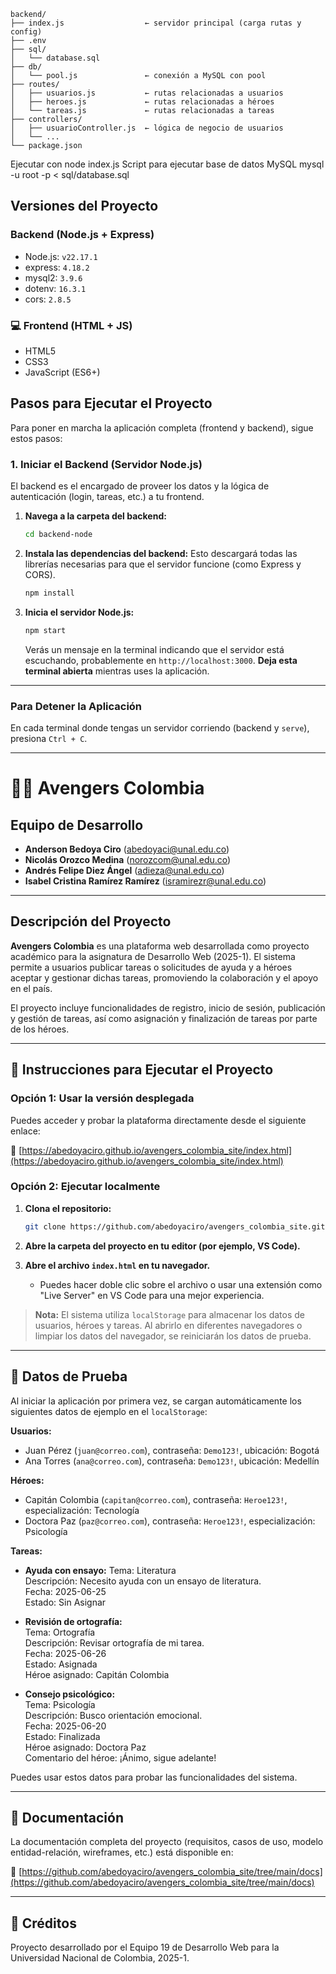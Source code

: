 ```
backend/
├── index.js                  ← servidor principal (carga rutas y config)
├── .env
├── sql/
│   └── database.sql
├── db/
│   └── pool.js               ← conexión a MySQL con pool
├── routes/
│   ├── usuarios.js           ← rutas relacionadas a usuarios
│   ├── heroes.js             ← rutas relacionadas a héroes
│   └── tareas.js             ← rutas relacionadas a tareas
├── controllers/
│   ├── usuarioController.js  ← lógica de negocio de usuarios
│   └── ...
└── package.json
```

Ejecutar con node index.js
Script para ejecutar base de datos MySQL
mysql -u root -p < sql/database.sql

## Versiones del Proyecto
### Backend (Node.js + Express)
- Node.js: `v22.17.1`
- express: `4.18.2`
- mysql2: `3.9.6`
- dotenv: `16.3.1`
- cors: `2.8.5`

### 💻 Frontend (HTML + JS)
- HTML5
- CSS3
- JavaScript (ES6+)


## **Pasos para Ejecutar el Proyecto**

Para poner en marcha la aplicación completa (frontend y backend), sigue estos pasos:

### **1. Iniciar el Backend (Servidor Node.js)**

El backend es el encargado de proveer los datos y la lógica de autenticación (login, tareas, etc.) a tu frontend.

1.  **Navega a la carpeta del backend:**
    ```bash
    cd backend-node
    ```

2.  **Instala las dependencias del backend:**
    Esto descargará todas las librerías necesarias para que el servidor funcione (como Express y CORS).
    ```bash
    npm install
    ```

3.  **Inicia el servidor Node.js:**
    ```bash
    npm start
    ```
    Verás un mensaje en la terminal indicando que el servidor está escuchando, probablemente en `http://localhost:3000`. **Deja esta terminal abierta** mientras uses la aplicación.

<!-- ### **2. Servir el Frontend (Páginas HTML)**

Tu frontend consta de archivos HTML estáticos que necesitan ser servidos a través de un servidor web para funcionar correctamente (especialmente para evitar problemas de CORS y manejo de rutas).

**Opción A: Usar un servidor estático simple (Recomendado para pruebas rápidas)**

Esta opción es la más sencilla y no requiere modificar tu backend.

1.  **Instala `serve` globalmente** (si no lo tienes ya). Esto solo necesita hacerse una vez en tu máquina:
    ```bash
    npm install -g serve
    ```

2.  **Abre una nueva terminal** (sin cerrar la del backend).

3.  **Navega a la carpeta principal de tu proyecto** (la que contiene `frontendgacy`, `backend-node`, etc.):
    ```bash
    cd <ruta-a-tu-proyecto-raiz>
    ```
    (Si estás en `backend-node`, simplemente `cd ..`)

4.  **Inicia el servidor para tu frontend:**
    ```bash
    serve frontend -l 5000
    ```
    Verás un mensaje indicando que el frontend está sirviéndose, probablemente en `http://localhost:5000`.

5.  **Abre tu navegador** y visita una de las páginas principales de tu frontend, por ejemplo:
    * `http://localhost:5000/login.html`
    * `http://localhost:5000/mis-tareas.html` (una vez logeado, si tu login simula redirección)

**Opción B: Servir el frontend desde el mismo backend (Si ya lo configuraste así)**

Si has movido tu carpeta `frontend` dentro de `backend-node/public` y configuraste Express para servir archivos estáticos (como se explicó en la respuesta anterior), entonces no necesitas el paso `serve`. Simplemente el backend ya estaría sirviendo todo.

1.  Asegúrate de que `frontend` esté en `backend-node/public`.
2.  Inicia el backend siguiendo los pasos de la sección "1. Iniciar el Backend".
3.  Abre tu navegador y visita la URL donde tu backend sirve los archivos estáticos (ej., `http://localhost:3000/login.html`).

---

## **¡Listo para Probar!**

Una vez que ambos servidores (backend y frontend) estén corriendo, tu aplicación estará funcional. Podrás interactuar con tu frontend y las solicitudes HTTP se enviarán al backend de Node.js. -->

---

### **Para Detener la Aplicación**

En cada terminal donde tengas un servidor corriendo (backend y `serve`), presiona `Ctrl + C`.

---

# 🦸‍♂️ Avengers Colombia

## Equipo de Desarrollo

- **Anderson Bedoya Ciro** (<abedoyaci@unal.edu.co>)
- **Nicolás Orozco Medina** (<norozcom@unal.edu.co>)
- **Andrés Felipe Diez Ángel** (<adieza@unal.edu.co>)
- **Isabel Cristina Ramírez Ramírez** (<isramirezr@unal.edu.co>)

---

## Descripción del Proyecto

**Avengers Colombia** es una plataforma web desarrollada como proyecto académico para la asignatura de Desarrollo Web (2025-1). El sistema permite a usuarios publicar tareas o solicitudes de ayuda y a héroes aceptar y gestionar dichas tareas, promoviendo la colaboración y el apoyo en el país.

El proyecto incluye funcionalidades de registro, inicio de sesión, publicación y gestión de tareas, así como asignación y finalización de tareas por parte de los héroes.

---

## 🚀 Instrucciones para Ejecutar el Proyecto

### Opción 1: Usar la versión desplegada

Puedes acceder y probar la plataforma directamente desde el siguiente enlace:

🔗 [https://abedoyaciro.github.io/avengers_colombia_site/index.html](https://abedoyaciro.github.io/avengers_colombia_site/index.html)

### Opción 2: Ejecutar localmente

1. **Clona el repositorio:**

   ```bash
   git clone https://github.com/abedoyaciro/avengers_colombia_site.git
   ```

2. **Abre la carpeta del proyecto en tu editor (por ejemplo, VS Code).**
3. **Abre el archivo `index.html` en tu navegador.**
   - Puedes hacer doble clic sobre el archivo o usar una extensión como "Live Server" en VS Code para una mejor experiencia.

> **Nota:** El sistema utiliza `localStorage` para almacenar los datos de usuarios, héroes y tareas. Al abrirlo en diferentes navegadores o limpiar los datos del navegador, se reiniciarán los datos de prueba.

---

## 🧪 Datos de Prueba

Al iniciar la aplicación por primera vez, se cargan automáticamente los siguientes datos de ejemplo en el `localStorage`:

**Usuarios:**

- Juan Pérez (`juan@correo.com`), contraseña: `Demo123!`, ubicación: Bogotá
- Ana Torres (`ana@correo.com`), contraseña: `Demo123!`, ubicación: Medellín

**Héroes:**

- Capitán Colombia (`capitan@correo.com`), contraseña: `Heroe123!`, especialización: Tecnología
- Doctora Paz (`paz@correo.com`), contraseña: `Heroe123!`, especialización: Psicología

**Tareas:**

- **Ayuda con ensayo:**
  Tema: Literatura  
  Descripción: Necesito ayuda con un ensayo de literatura.  
  Fecha: 2025-06-25  
  Estado: Sin Asignar

- **Revisión de ortografía:**  
  Tema: Ortografía  
  Descripción: Revisar ortografía de mi tarea.  
  Fecha: 2025-06-26  
  Estado: Asignada  
  Héroe asignado: Capitán Colombia

- **Consejo psicológico:**  
  Tema: Psicología  
  Descripción: Busco orientación emocional.  
  Fecha: 2025-06-20  
  Estado: Finalizada  
  Héroe asignado: Doctora Paz  
  Comentario del héroe: ¡Ánimo, sigue adelante!

Puedes usar estos datos para probar las funcionalidades del sistema.

---

## 📄 Documentación

La documentación completa del proyecto (requisitos, casos de uso, modelo entidad-relación, wireframes, etc.) está disponible en:

🔗 [https://github.com/abedoyaciro/avengers_colombia_site/tree/main/docs](https://github.com/abedoyaciro/avengers_colombia_site/tree/main/docs)

---

## 📝 Créditos

Proyecto desarrollado por el Equipo 19 de Desarrollo Web para la Universidad Nacional de Colombia, 2025-1.
